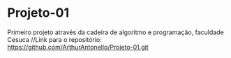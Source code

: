 # Projeto-01
Primeiro projeto através da cadeira de algoritmo e programação, faculdade Cesuca
//Link para o repositório: https://github.com/ArthurAntonello/Projeto-01.git